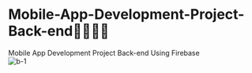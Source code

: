 # Mobile-App-Development-Project-Back-end🔰📲👩‍🎓
Mobile App Development Project Back-end Using Firebase
<br>
![b-1](https://github.com/SE-LAPS/Mobile-App-Development-Project-Back-end/assets/87580847/2049a53a-cc20-4b0b-80b9-9f15edcb12de)
